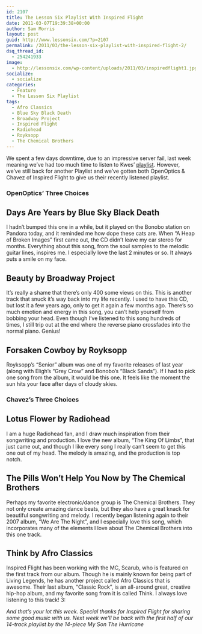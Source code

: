 ```yaml
---
id: 2107
title: The Lesson Six Playlist With Inspired Flight
date: 2011-03-07T19:39:38+00:00
author: Sam Morris
layout: post
guid: http://www.lessonsix.com/?p=2107
permalink: /2011/03/the-lesson-six-playlist-with-inspired-flight-2/
dsq_thread_id:
  - 254241933
image:
  - http://lessonsix.com/wp-content/uploads/2011/03/inspiredflight1.jpg
socialize:
  - socialize
categories:
  - Feature
  - The Lesson Six Playlist
tags:
  - Afro Classics
  - Blue Sky Black Death
  - Broadway Project
  - Inspired Flight
  - Radiohead
  - Royksopp
  - The Chemical Brothers
---
```

We spent a few days downtime, due to an impressive server fail, last week meaning we&#8217;ve had too much time to listen to Kwes&#8217; [playlist](http://www.lessonsix.com/2011/02/the-lesson-six-playlist-with-kwes/). However, we&#8217;ve still back for another Playlist and we&#8217;ve gotten both OpenOptics &#038; Chavez of Inspired Flight to give us their recently listened playlist.

<!--more-->

### OpenOptics&#8217; Three Choices

## Days Are Years by Blue Sky Black Death



I hadn&#8217;t bumped this one in a while, but it played on the Bonobo station on Pandora today, and it reminded me how dope these cats are. When &#8220;A Heap of Broken Images&#8221; first came out, the CD didn&#8217;t leave my car stereo for months. Everything about this song, from the soul samples to the melodic guitar lines, inspires me. I especially love the last 2 minutes or so. It always puts a smile on my face. 

## Beauty by Broadway Project



It&#8217;s really a shame that there&#8217;s only 400 some views on this. This is another track that snuck it&#8217;s way back into my life recently. I used to have this CD, but lost it a few years ago, only to get it again a few months ago. There&#8217;s so much emotion and energy in this song, you can&#8217;t help yourself from bobbing your head. Even though I&#8217;ve listened to this song hundreds of times, I still trip out at the end where the reverse piano crossfades into the normal piano. Genius! 

## Forsaken Cowboy by Royksopp



Royksopp&#8217;s &#8220;Senior&#8221; album was one of my favorite releases of last year (along with Eligh&#8217;s &#8220;Grey Crow&#8221; and Bonobo&#8217;s &#8220;Black Sands&#8221;). If I had to pick one song from the album, it would be this one. It feels like the moment the sun hits your face after days of cloudy skies. 

### Chavez&#8217;s Three Choices

## Lotus Flower by Radiohead



I am a huge Radiohead fan, and I draw much inspiration from their songwriting and production. I love the new album, &#8220;The King Of Limbs&#8221;, that just came out, and though I like every song I really can&#8217;t seem to get this one out of my head. The melody is amazing, and the production is top notch.

## The Pills Won&#8217;t Help You Now by The Chemical Brothers



Perhaps my favorite electronic/dance group is The Chemical Brothers. They not only create amazing dance beats, but they also have a great knack for beautiful songwriting and melody. I recently began listening again to their 2007 album, &#8220;We Are The Night&#8221;, and I especially love this song, which incorporates many of the elements I love about The Chemical Brothers into this one track. 

## Think by Afro Classics



Inspired Flight has been working with the MC, Scarub, who is featured on the first track from our album. Though he is mainly known for being part of Living Legends, he has another project called Afro Classics that is awesome. Their last album, &#8220;Classic Rock&#8221;, is an all-around great, creative hip-hop album, and my favorite song from it is called Think. I always love listening to this track! 3:

_And that&#8217;s your lot this week. Special thanks for Inspired Flight for sharing some good music with us. Next week we&#8217;ll be back with the first half of our 14-track playlist by the 14-piece My Son The Hurricane_